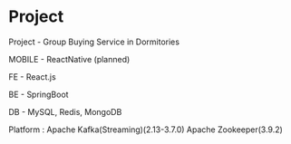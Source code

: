 # Project
Project - Group Buying Service in Dormitories

MOBILE - ReactNative (planned)

FE - React.js

BE - SpringBoot

DB - MySQL, Redis, MongoDB

Platform : Apache Kafka(Streaming)(2.13-3.7.0)
           Apache Zookeeper(3.9.2)
